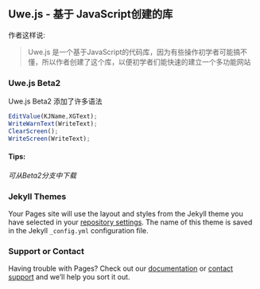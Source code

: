 ## Uwe.js - 基于 JavaScript创建的库

作者这样说:
>Uwe.js 是一个基于JavaScript的代码库，因为有些操作初学者可能搞不懂，所以作者创建了这个库，以便初学者们能快速的建立一个多功能网站

### Uwe.js Beta2

Uwe.js Beta2 添加了许多语法

```JavaScript
EditValue(KJName,XGText);
WriteWarnText(WriteText);
ClearScreen();
WriteScreen(WriteText);
```
#### Tips:
_可从Beta2分支中下载_

### Jekyll Themes

Your Pages site will use the layout and styles from the Jekyll theme you have selected in your [repository settings](https://github.com/RainyDiagram215/Uwe.js/settings/pages). The name of this theme is saved in the Jekyll `_config.yml` configuration file.

### Support or Contact

Having trouble with Pages? Check out our [documentation](https://docs.github.com/categories/github-pages-basics/) or [contact support](https://support.github.com/contact) and we’ll help you sort it out.
